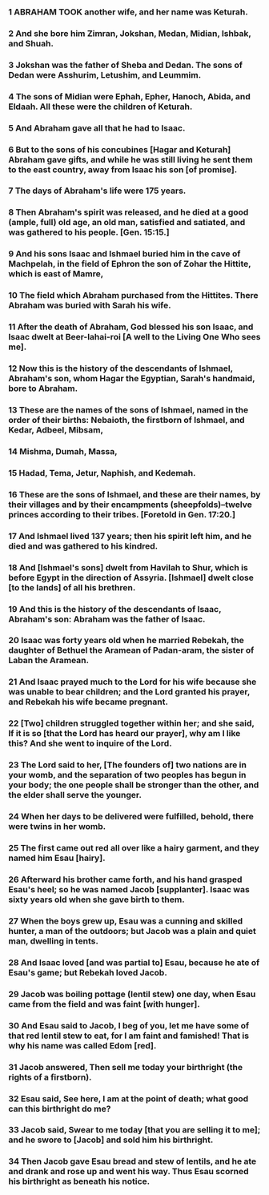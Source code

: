 ### 1 ABRAHAM TOOK another wife, and her name was Keturah.

### 2 And she bore him Zimran, Jokshan, Medan, Midian, Ishbak, and Shuah.

### 3 Jokshan was the father of Sheba and Dedan. The sons of Dedan were Asshurim, Letushim, and Leummim.

### 4 The sons of Midian were Ephah, Epher, Hanoch, Abida, and Eldaah. All these were the children of Keturah.

### 5 And Abraham gave all that he had to Isaac.

### 6 But to the sons of his concubines [Hagar and Keturah] Abraham gave gifts, and while he was still living he sent them to the east country, away from Isaac his son [of promise].

### 7 The days of Abraham's life were 175 years.

### 8 Then Abraham's spirit was released, and he died at a good (ample, full) old age, an old man, satisfied and satiated, and was gathered to his people. [Gen. 15:15.]

### 9 And his sons Isaac and Ishmael buried him in the cave of Machpelah, in the field of Ephron the son of Zohar the Hittite, which is east of Mamre,

### 10 The field which Abraham purchased from the Hittites. There Abraham was buried with Sarah his wife.

### 11 After the death of Abraham, God blessed his son Isaac, and Isaac dwelt at Beer-lahai-roi [A well to the Living One Who sees me].

### 12 Now this is the history of the descendants of Ishmael, Abraham's son, whom Hagar the Egyptian, Sarah's handmaid, bore to Abraham.

### 13 These are the names of the sons of Ishmael, named in the order of their births: Nebaioth, the firstborn of Ishmael, and Kedar, Adbeel, Mibsam,

### 14 Mishma, Dumah, Massa,

### 15 Hadad, Tema, Jetur, Naphish, and Kedemah.

### 16 These are the sons of Ishmael, and these are their names, by their villages and by their encampments (sheepfolds)–twelve princes according to their tribes. [Foretold in Gen. 17:20.]

### 17 And Ishmael lived 137 years; then his spirit left him, and he died and was gathered to his kindred.

### 18 And [Ishmael's sons] dwelt from Havilah to Shur, which is before Egypt in the direction of Assyria. [Ishmael] dwelt close [to the lands] of all his brethren.

### 19 And this is the history of the descendants of Isaac, Abraham's son: Abraham was the father of Isaac.

### 20 Isaac was forty years old when he married Rebekah, the daughter of Bethuel the Aramean of Padan-aram, the sister of Laban the Aramean.

### 21 And Isaac prayed much to the Lord for his wife because she was unable to bear children; and the Lord granted his prayer, and Rebekah his wife became pregnant.

### 22 [Two] children struggled together within her; and she said, If it is so [that the Lord has heard our prayer], why am I like this? And she went to inquire of the Lord.

### 23 The Lord said to her, [The founders of] two nations are in your womb, and the separation of two peoples has begun in your body; the one people shall be stronger than the other, and the elder shall serve the younger.

### 24 When her days to be delivered were fulfilled, behold, there were twins in her womb.

### 25 The first came out red all over like a hairy garment, and they named him Esau [hairy].

### 26 Afterward his brother came forth, and his hand grasped Esau's heel; so he was named Jacob [supplanter]. Isaac was sixty years old when she gave birth to them.

### 27 When the boys grew up, Esau was a cunning and skilled hunter, a man of the outdoors; but Jacob was a plain and quiet man, dwelling in tents.

### 28 And Isaac loved [and was partial to] Esau, because he ate of Esau's game; but Rebekah loved Jacob.

### 29 Jacob was boiling pottage (lentil stew) one day, when Esau came from the field and was faint [with hunger].

### 30 And Esau said to Jacob, I beg of you, let me have some of that red lentil stew to eat, for I am faint and famished! That is why his name was called Edom [red].

### 31 Jacob answered, Then sell me today your birthright (the rights of a firstborn).

### 32 Esau said, See here, I am at the point of death; what good can this birthright do me?

### 33 Jacob said, Swear to me today [that you are selling it to me]; and he swore to [Jacob] and sold him his birthright.

### 34 Then Jacob gave Esau bread and stew of lentils, and he ate and drank and rose up and went his way. Thus Esau scorned his birthright as beneath his notice.